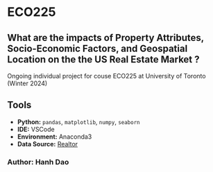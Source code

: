 # ECO225
## What are the impacts of Property Attributes, Socio-Economic Factors, and Geospatial Location on the the US Real Estate Market ?
Ongoing individual project for couse ECO225 at University of Toronto (Winter 2024)

## Tools
- **Python:** `pandas`, `matplotlib`, `numpy`, `seaborn`
- **IDE:** VSCode
- **Environment:** Anaconda3
- **Data Source:** [Realtor](https://www.realtor.com/)

### Author: Hanh Dao